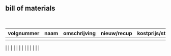 ## bill of materials
<br />

|volgnummer|naam|omschrijving|nieuw/recup|kostprijs/stuk|aantal|subtotaal|
|----------|----|------------|-----------|---------|------|---------|
|          |    |            |           |         |      |         |
|
|
|
|
|
|
|
|
|
|
|
|
|
